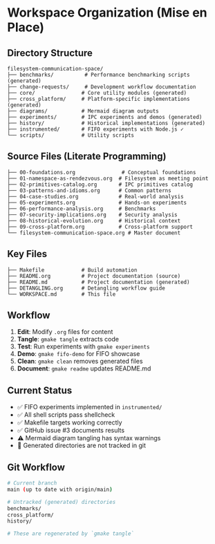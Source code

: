 # Workspace Organization (Mise en Place)

## Directory Structure

```
filesystem-communication-space/
├── benchmarks/          # Performance benchmarking scripts (generated)
├── change-requests/     # Development workflow documentation
├── core/               # Core utility modules (generated)
├── cross_platform/     # Platform-specific implementations (generated)
├── diagrams/           # Mermaid diagram outputs
├── experiments/        # IPC experiments and demos (generated)
├── history/            # Historical implementations (generated)
├── instrumented/       # FIFO experiments with Node.js ✓
└── scripts/            # Utility scripts
```

## Source Files (Literate Programming)

```
├── 00-foundations.org               # Conceptual foundations
├── 01-namespace-as-rendezvous.org  # Filesystem as meeting point
├── 02-primitives-catalog.org       # IPC primitives catalog
├── 03-patterns-and-idioms.org      # Common patterns
├── 04-case-studies.org             # Real-world analysis
├── 05-experiments.org              # Hands-on experiments
├── 06-performance-analysis.org     # Benchmarks
├── 07-security-implications.org    # Security analysis
├── 08-historical-evolution.org     # Historical context
├── 09-cross-platform.org           # Cross-platform support
└── filesystem-communication-space.org # Master document
```

## Key Files

```
├── Makefile            # Build automation
├── README.org          # Project documentation (source)
├── README.md           # Project documentation (generated)
├── DETANGLING.org      # Detangling workflow guide
└── WORKSPACE.md        # This file
```

## Workflow

1. **Edit**: Modify `.org` files for content
2. **Tangle**: `gmake tangle` extracts code
3. **Test**: Run experiments with `gmake experiments`
4. **Demo**: `gmake fifo-demo` for FIFO showcase
5. **Clean**: `gmake clean` removes generated files
6. **Document**: `gmake readme` updates README.md

## Current Status

- ✅ FIFO experiments implemented in `instrumented/`
- ✅ All shell scripts pass shellcheck
- ✅ Makefile targets working correctly
- ✅ GitHub issue #3 documents results
- ⚠️  Mermaid diagram tangling has syntax warnings
- 📝 Generated directories are not tracked in git

## Git Workflow

```bash
# Current branch
main (up to date with origin/main)

# Untracked (generated) directories
benchmarks/
cross_platform/
history/

# These are regenerated by `gmake tangle`
```